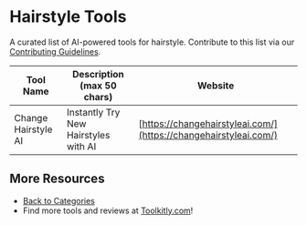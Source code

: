 # Hairstyle Tools

A curated list of AI-powered tools for hairstyle. Contribute to this list via our [Contributing Guidelines](../CONTRIBUTING.md).

| Tool Name | Description (max 50 chars) | Website |
|-----------|----------------------------|---------|
| Change Hairstyle AI | Instantly Try New Hairstyles with AI | [https://changehairstyleai.com/](https://changehairstyleai.com/) |

## More Resources
- [Back to Categories](https://github.com/ToolkitlyAI/awesome-ai-tools/blob/master/README.md)
- Find more tools and reviews at [Toolkitly.com](https://toolkitly.com)!
